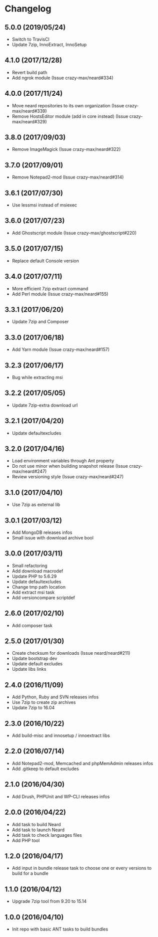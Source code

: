 # Changelog

## 5.0.0 (2019/05/24)

* Switch to TravisCI
* Update 7zip, InnoExtract, InnoSetup

## 4.1.0 (2017/12/28)

* Revert build path
* Add ngrok module (Issue crazy-max/neard#334)

## 4.0.0 (2017/11/24)

* Move neard repositories to its own organization (Issue crazy-max/neard#339)
* Remove HostsEditor module (add in core instead) (Issue crazy-max/neard#329)

## 3.8.0 (2017/09/03)

* Remove ImageMagick (Issue crazy-max/neard#322)

## 3.7.0 (2017/09/01)

* Remove Notepad2-mod (Issue crazy-max/neard#314)

## 3.6.1 (2017/07/30)

* Use lessmsi instead of msiexec

## 3.6.0 (2017/07/23)

* Add Ghostscript module (Issue crazy-max/ghostscript#220)

## 3.5.0 (2017/07/15)

* Replace default Console version

## 3.4.0 (2017/07/11)

* More efficient 7zip extract command
* Add Perl module (Issue crazy-max/neard#155)

## 3.3.1 (2017/06/20)

* Update 7zip and Composer

## 3.3.0 (2017/06/18)

* Add Yarn module (Issue crazy-max/neard#157)

## 3.2.3 (2017/06/17)

* Bug while extracting msi

## 3.2.2 (2017/05/05)

* Update 7zip-extra download url

## 3.2.1 (2017/04/20)

* Update defaultexcludes

## 3.2.0 (2017/04/16)

* Load environment variables through Ant property
* Do not use minor when building snapshot release (Issue crazy-max/neard#247)
* Review versioning style (Issue crazy-max/neard#247)

## 3.1.0 (2017/04/10)

* Use 7zip as external lib

## 3.0.1 (2017/03/12)

* Add MongoDB releases infos
* Small issue with download archive bool

## 3.0.0 (2017/03/11)

* Small refactoring
* Add download macrodef
* Update PHP to 5.6.29
* Update defaultexcludes
* Change tmp path location
* Add extract msi task
* Add versioncompare scriptdef

## 2.6.0 (2017/02/10)

* Add composer task

## 2.5.0 (2017/01/30)

* Create checksum for downloads (Issue neard/neard#211)
* Update bootstrap dev
* Update default excludes
* Update libs links

## 2.4.0 (2016/11/09)

* Add Python, Ruby and SVN releases infos
* Use 7zip to create zip archives
* Update 7zip to 16.04

## 2.3.0 (2016/10/22)

* Add build-misc and innosetup / innoextract libs

## 2.2.0 (2016/07/14)

* Add Notepad2-mod, Memcached and phpMemAdmin releases infos
* Add .gitkeep to default excludes

## 2.1.0 (2016/04/30)

* Add Drush, PHPUnit and WP-CLI releases infos

## 2.0.0 (2016/04/22)

* Add task to build Neard
* Add task to launch Neard
* Add task to check languages files 
* Add PHP tool

## 1.2.0 (2016/04/17)

* Add input in bundle release task to choose one or every versions to build for a bundle

## 1.1.0 (2016/04/12)

* Upgrade 7zip tool from 9.20 to 15.14

## 1.0.0 (2016/04/10)

* Init repo with basic ANT tasks to build bundles
